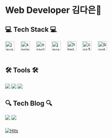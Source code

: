 <h1 align="left">Web Developer 김다은🙋</h1>

###

<h2 align="left">💻 Tech Stack 💻</h2>

<div align="left">
  <img src="https://cdn.jsdelivr.net/gh/devicons/devicon/icons/java/java-original.svg" height="30" alt="java logo"  />
  <img width="12" />
  <img src="https://cdn.jsdelivr.net/gh/devicons/devicon/icons/spring/spring-original.svg" height="30" alt="spring logo"  />
  <img width="12" />
  <img src="https://cdn.jsdelivr.net/gh/devicons/devicon/icons/oracle/oracle-original.svg" height="30" alt="oracle logo"  />
  <img width="12" />
  <img src="https://cdn.jsdelivr.net/gh/devicons/devicon/icons/javascript/javascript-original.svg" height="30" alt="javascript logo"  />
  <img width="12" />
  <img src="https://cdn.jsdelivr.net/gh/devicons/devicon/icons/html5/html5-original.svg" height="30" alt="html5 logo"  />
  <img width="12" />
  <img src="https://cdn.jsdelivr.net/gh/devicons/devicon/icons/css3/css3-original.svg" height="30" alt="css3 logo"  />
  <img width="12" />
  <img src="https://cdn.jsdelivr.net/gh/devicons/devicon/icons/bootstrap/bootstrap-original.svg" height="30" alt="bootstrap logo"  />
</div>

<br>

<h2 align="left">🛠️ Tools 🛠️</h2>

###

<div align="left">
  <img src="https://img.shields.io/badge/Eclipse-4B088A?style=flat-square&logo=eclipseide&logoColor=white"/>
  <img src="https://img.shields.io/badge/Intellijidea-0080FF?style=flat-square&logo=intellijidea&logoColor=white"/>
  <img src="https://img.shields.io/badge/GitHub-000000?style=flat-square&logo=github&logoColor=white"/>

###

<h2 align="left">🔍 Tech Blog 🔍</h2>
  <a href="https://blog.naver.com/dana1939"><img src="https://img.shields.io/badge/Naver Blog-2EFE64?style=flat-square&logo=naver&logoColor=white"/></a>
  <a href="https://velog.io/@dana1994/posts"><img src="https://img.shields.io/badge/Velog-00FFBF?style=flat-square&logo=velog&logoColor=white"/></a>
  
</div>

###

[![Hits](https://hits.seeyoufarm.com/api/count/incr/badge.svg?url=https%3A%2F%2Fgithub.com%2Fkimdan94&count_bg=%233EA4EC&title_bg=%23555555&icon=&icon_color=%23E7E7E7&title=hits&edge_flat=false)](https://hits.seeyoufarm.com)

###
